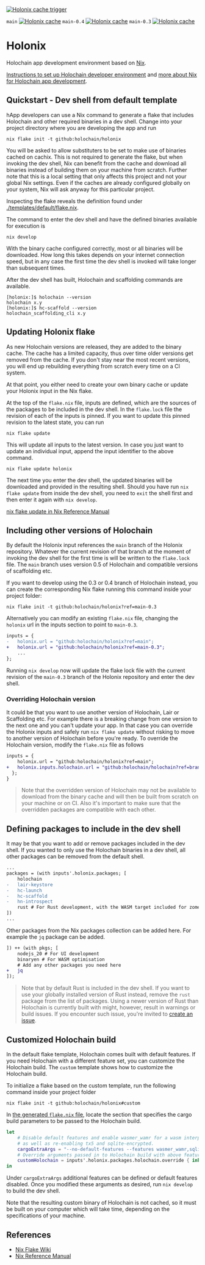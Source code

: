 [![Holonix cache trigger](https://github.com/holochain/holonix/actions/workflows/holonix-cache-trigger.yaml/badge.svg)](https://github.com/holochain/holonix/actions/workflows/holonix-cache-trigger.yaml)

`main` [![Holonix cache](https://github.com/holochain/holonix/actions/workflows/holonix-cache.yaml/badge.svg)](https://github.com/holochain/holonix/actions/workflows/holonix-cache.yaml)
`main-0.4` [![Holonix cache](https://github.com/holochain/holonix/actions/workflows/holonix-cache.yaml/badge.svg?branch=main-0.4)](https://github.com/holochain/holonix/actions/workflows/holonix-cache.yaml)
`main-0.3` [![Holonix cache](https://github.com/holochain/holonix/actions/workflows/holonix-cache.yaml/badge.svg?branch=main-0.3)](https://github.com/holochain/holonix/actions/workflows/holonix-cache.yaml)

# Holonix

Holochain app development environment based on [Nix](https://nixos.org/).

[Instructions to set up Holochain developer environment](https://developer.holochain.org/get-started/#2-installing-holochain-development-environment) and [more about Nix for Holochain app development](https://developer.holochain.org/get-started/install-advanced/).

## Quickstart - Dev shell from default template

hApp developers can use a Nix command to generate a flake that includes Holochain and other required binaries in a dev shell. Change into your project directory where you are developing the app and run

```shell
nix flake init -t github:holochain/holonix
```

You will be asked to allow substituters to be set to make use of binaries cached on cachix. This is not required to generate the flake, but when invoking the dev shell, Nix can benefit from the cache and download all binaries instead of building them on your machine from scratch. Further note that this is a local setting that only affects this project and not your global Nix settings. Even if the caches are already configured globally on your system, Nix will ask anyway for this particular project.

Inspecting the flake reveals the definition found under [./templates/default/flake.nix](./templates/default/flake.nix).

The command to enter the dev shell and have the defined binaries available for execution is

```shell
nix develop
```

With the binary cache configured correctly, most or all binaries will be downloaded. How long this takes depends on your internet connection speed, but in any case the first time the dev shell is invoked will take longer than subsequent times.

After the dev shell has built, Holochain and scaffolding commands are available.

```console
[holonix:]$ holochain --version
holochain x.y
[holonix:]$ hc-scaffold --version
holochain_scaffolding_cli x.y
```

## Updating Holonix flake

As new Holochain versions are released, they are added to the binary cache. The cache has a limited capacity, thus over time older versions get removed from the cache. If you don't stay near the most recent versions, you will end up rebuilding everything from scratch every time on a CI system.

At that point, you either need to create your own binary cache or update your Holonix input in the Nix flake.

At the top of the `flake.nix` file, inputs are defined, which are the sources of the packages to be included in the dev shell. In the `flake.lock` file the revision of each of the inputs is pinned. If you want to update this pinned revision to the latest state, you can run

```shell
nix flake update
```

This will update all inputs to the latest version. In case you just want to update an individual input, append the input identifier to the above command.

```shell
nix flake update holonix
```

The next time you enter the dev shell, the updated binaries will be downloaded and provided in the resulting shell. Should you have run `nix flake update` from inside the dev shell, you need to `exit` the shell first and then enter it again with `nix develop`.

[nix flake update in Nix Reference Manual](https://nix.dev/manual/nix/latest/command-ref/new-cli/nix3-flake-update)

## Including other versions of Holochain

By default the Holonix input references the `main` branch of the Holonix repository. Whatever the current revision of that branch at the moment of invoking the dev shell for the first time is will be written to the `flake.lock` file. The `main` branch uses version 0.5 of Holochain and compatible versions of scaffolding etc.

If you want to develop using the 0.3 or 0.4 branch of Holochain instead, you can create the corresponding Nix flake running this command inside your project folder:

```shell
nix flake init -t github:holochain/holonix?ref=main-0.3
```

Alternatively you can modify an existing `flake.nix` file, changing the `holonix` url in the inputs section to point to `main-0.3`.

```diff
inputs = {
-   holonix.url = "github:holochain/holonix?ref=main";
+   holonix.url = "github:holochain/holonix?ref=main-0.3";
    ...
};
```

Running `nix develop` now will update the flake lock file with the current revision of the `main-0.3` branch of the Holonix repository and enter the dev shell.

### Overriding Holochain version

It could be that you want to use another version of Holochain, Lair or Scaffolding etc. For example there is a breaking change from one version to the next one and you can't update your app. In that case you can override the Holonix inputs and safely run `nix flake update` without risking to move to another version of Holochain before you're ready. To override the Holochain version, modify the `flake.nix` file as follows

```diff
inputs = {
    holonix.url = "github:holochain/holonix?ref=main";
+   holonix.inputs.holochain.url = "github:holochain/holochain?ref=branch-or-tag-name";
  };
}
```

> Note that the overridden version of Holochain may not be available to download from the binary cache and will then be built from scratch on your machine or on CI. Also it's important to make sure that the overridden packages are compatible with each other.


## Defining packages to include in the dev shell

It may be that you want to add or remove packages included in the dev shell. If you wanted to only use the Holochain binaries in a dev shell, all other packages can be removed from the default shell.

```diff
...
packages = (with inputs'.holonix.packages; [
    holochain
-   lair-keystore
-   hc-launch
-   hc-scaffold
-   hn-introspect
    rust # For Rust development, with the WASM target included for zome builds
])
...
```

Other packages from the Nix packages collection can be added here. For example the `jq` package can be added.

```diff
]) ++ (with pkgs; [
    nodejs_20 # For UI development
    binaryen # For WASM optimisation
    # Add any other packages you need here
+   jq
]);
```

> Note that by default Rust is included in the dev shell. If you want to use your globally installed version of Rust instead, remove the `rust` package from the list of packages. Using a newer version of Rust than Holochain is currently built with might, however, result in warnings or build issues. If you encounter such issue, you're invited to [create an issue](https://github.com/holochain/holochain/issues/new/choose).

## Customized Holochain build

In the default flake template, Holochain comes built with default features. If you need Holochain with a different feature set, you can customize the Holochain build. The `custom` template shows how to customize the Holochain build.

To initialize a flake based on the custom template, run the following command inside your project folder

```shell
nix flake init -t github:holochain/holonix#custom
```

In [the generated `flake.nix` file](./templates/custom-holochain/flake.nix), locate the section that specifies the cargo build parameters to be passed to the Holochain build.

```nix
let
    # Disable default features and enable wasmer_wamr for a wasm interpreter,
    # as well as re-enabling tx5 and sqlite-encrypted.
    cargoExtraArgs = "--no-default-features --features wasmer_wamr,sqlite-encrypted,tx5";
    # Override arguments passed in to Holochain build with above feature arguments.
    customHolochain = inputs'.holonix.packages.holochain.override { inherit cargoExtraArgs; };
in
```

Under `cargoExtraArgs` additional features can be defined or default features disabled. Once you modified these arguments as desired, run `nix develop` to build the dev shell.

Note that the resulting custom binary of Holochain is not cached, so it must be built on your computer which will take time, depending on the specifications of your machine.

## References

- [Nix Flake Wiki](https://wiki.nixos.org/wiki/Flakes)
- [Nix Reference Manual](https://nix.dev/manual/nix/latest)
